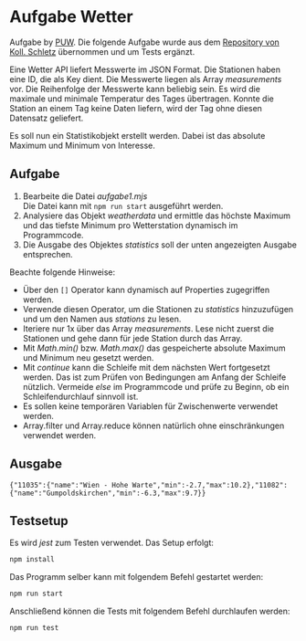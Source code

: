# Aufgabe Wetter

Aufgabe by [PUW](https://github.com/spg-puw/). Die folgende Aufgabe wurde aus dem [Repository von Koll. Schletz](https://github.com/schletz/Wmc/blob/main/31_JavaScript/30_JSON_Arrays.md#%C3%BCbung-2) übernommen und um Tests ergänzt.

Eine Wetter API liefert Messwerte im JSON Format. Die Stationen haben eine ID, die als Key
dient. Die Messwerte liegen als Array *measurements* vor. Die Reihenfolge der Messwerte kann
beliebig sein. Es wird die maximale und minimale Temperatur des Tages übertragen. Konnte
die Station an einem Tag keine Daten liefern, wird der Tag ohne diesen Datensatz geliefert.

Es soll nun ein Statistikobjekt erstellt werden. Dabei ist das absolute Maximum und Minimum
von Interesse.

## Aufgabe

1. Bearbeite die Datei *aufgabe1.mjs*<br>Die Datei kann mit `npm run start` ausgeführt werden.
2. Analysiere das Objekt *weatherdata* und ermittle das höchste Maximum und das tiefste Minimum
   pro Wetterstation dynamisch im Programmcode.
3. Die Ausgabe des Objektes *statistics* soll der unten angezeigten Ausgabe entsprechen.

Beachte folgende Hinweise:
- Über den `[]` Operator kann dynamisch auf Properties zugegriffen werden.
- Verwende diesen Operator, um die Stationen zu *statistics* hinzuzufügen und um den Namen
  aus *stations* zu lesen.
- Iteriere nur 1x über das Array *measurements*. Lese nicht zuerst die Stationen und gehe dann
  für jede Station durch das Array.
- Mit *Math.min()* bzw. *Math.max()* das gespeicherte absolute Maximum und Minimum neu gesetzt werden.
- Mit *continue* kann die Schleife mit dem nächsten Wert fortgesetzt werden. Das ist zum Prüfen
  von Bedingungen am Anfang der Schleife nützlich. Vermeide *else* im Programmcode und prüfe zu
  Beginn, ob ein Schleifendurchlauf sinnvoll ist.
- Es sollen keine temporären Variablen für Zwischenwerte verwendet werden.
- Array.filter und Array.reduce können natürlich ohne einschränkungen verwendet werden.

## Ausgabe
```text
{"11035":{"name":"Wien - Hohe Warte","min":-2.7,"max":10.2},"11082":{"name":"Gumpoldskirchen","min":-6.3,"max":9.7}}
```

## Testsetup

Es wird *jest* zum Testen verwendet. Das Setup erfolgt:

```sh
npm install
```

Das Programm selber kann mit folgendem Befehl gestartet werden:

```sh
npm run start
```

Anschließend können die Tests mit folgendem Befehl durchlaufen werden:

```sh
npm run test
```
